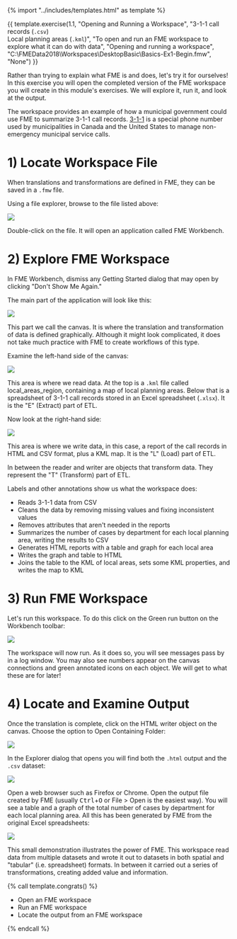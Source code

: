 <!-- Adapted from DesktopBasic\Basics-Ex2-Complete.fmw -->

{% import "../includes/templates.html" as template %}

<!-- Which one do we want? -->

{{ template.exercise(1.1,
               "Opening and Running a Workspace",
               "3-1-1 call records (<code>.csv</code>)<br>Local planning areas (<code>.kml</code>)",
               "To open and run an FME workspace to explore what it can do with data",
               "Opening and running a workspace",
               "C:\FMEData2018\Workspaces\DesktopBasic\Basics-Ex1-Begin.fmw",
               "None")
}}

Rather than trying to explain what FME is and does, let's try it for ourselves! In this exercise you will open the completed version of the FME workspace you will create in this module's exercises. We will explore it, run it, and look at the output.

The workspace provides an example of how a municipal government could use FME to summarize 3-1-1 call records. [3-1-1](https://en.wikipedia.org/wiki/3-1-1) is a special phone number used by municipalities in Canada and the United States to manage non-emergency municipal service calls.

# 1) Locate Workspace File

When translations and transformations are defined in FME, they can be saved in a `.fmw` file.

Using a file explorer, browse to the file listed above:

![](./Images/Img1.200.Ex1.LocateWorkspace.png)

Double-click on the file. It will open an application called FME Workbench.

# 2) Explore FME Workspace

In FME Workbench, dismiss any Getting Started dialog that may open by clicking "Don't Show Me Again."

The main part of the application will look like this:

![](./Images/Img1.201.Ex1.OpenedWorkspace.png)

This part we call the canvas. It is where the translation and transformation of data is defined graphically. Although it might look complicated, it does not take much practice with FME to create workflows of this type.

Examine the left-hand side of the canvas:

![](./Images/Img1.202.Ex1.BookmarkedReader.png)

This area is where we read data. At the top is a `.kml` file called local_areas_region, containing a map of local planning areas. Below that is a spreadsheet of 3-1-1 call records stored in an Excel spreadsheet (`.xlsx`). It is the "E" (Extract) part of ETL.

Now look at the right-hand side:

![](./Images/Img1.203.Ex1.BookmarkedWriter.png)

This area is where we write data, in this case, a report of the call records in HTML and CSV format, plus a KML map. It is the "L" (Load) part of ETL.

In between the reader and writer are objects that transform data. They represent the "T" (Transform) part of ETL.

Labels and other annotations show us what the workspace does:

- Reads 3-1-1 data from CSV
- Cleans the data by removing missing values and fixing inconsistent values
- Removes attributes that aren't needed in the reports
- Summarizes the number of cases by department for each local planning area, writing the results to CSV
- Generates HTML reports with a table and graph for each local area
- Writes the graph and table to HTML
- Joins the table to the KML of local areas, sets some KML properties, and writes the map to KML

# 3) Run FME Workspace

Let's run this workspace. To do this click on the Green run button on the Workbench toolbar:

![](./Images/Img1.204.Ex1.RunButton.png)

<!-- Run with Prompt defaults on! -->

The workspace will now run. As it does so, you will see messages pass by in a log window. You may also see numbers appear on the canvas connections and green annotated icons on each object. We will get to what these are for later!

# 4) Locate and Examine Output

Once the translation is complete, click on the HTML writer object on the canvas. Choose the option to Open Containing Folder:

<!-- Empty local area showing up -->

![](./Images/Img1.205.Ex1.OpenContainingFolder.png)

In the Explorer dialog that opens you will find both the `.html` output and the `.csv` dataset:

![](./Images/Img1.206.Ex1.OutputFiles.png)

Open a web browser such as Firefox or Chrome. Open the output file created by FME (usually <kbd>Ctrl</kbd>+<kbd>O</kbd> or File &gt; Open is the easiest way). You will see a table and a graph of the total number of cases by department for each local planning area. All this has been generated by FME from the original Excel spreadsheets:

![](./Images/Img1.207.Ex1.HTMLOutput.png)

This small demonstration illustrates the power of FME. This workspace read data from multiple datasets and wrote it out to datasets in both spatial and "tabular" (i.e. spreadsheet) formats. In between it carried out a series of transformations, creating added value and information.

{% call template.congrats() %}

<ul>
  <li>Open an FME workspace</li>
  <li>Run an FME workspace</li>
  <li>Locate the output from an FME workspace</li>
</ul>

{% endcall %}
